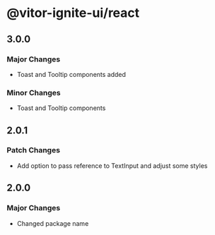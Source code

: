 # @vitor-ignite-ui/react

## 3.0.0

### Major Changes

- Toast and Tooltip components added

### Minor Changes

- Toast and Tooltip components

## 2.0.1

### Patch Changes

- Add option to pass reference to TextInput and adjust some styles

## 2.0.0

### Major Changes

- Changed package name
